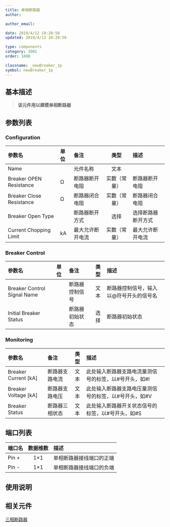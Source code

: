 ```yaml
---
title: 单相断路器
author:

author_email:

date: 2019/4/12 10:20:50
updated: 2019/4/12 10:20:50

type: components
category: 3001
order: 1000

classname: _newBreaker_1p
symbol: newBreaker_1p
---
```

## 基本描述

<!-- ![单相断路器](./单相断路器.png) -->
> **该元件用以建模单相断路器**

## 参数列表
### Configuration
| 参数名 | 单位 | 备注 | 类型 | 描述 |
| :--- | :--- | :--- | :--: | :--- |
| Name |  | 元件名称 | 文本 |  |
| Breaker OPEN Resistance | Ω | 断路器断开电阻 | 实数（常量） | 断路器断开电阻 |
| Breaker Close Resistance | Ω | 断路器闭合电阻 | 实数（常量） | 断路器闭合电阻 |
| Breaker Open Type | | 断路器断开方式 | 选择 | 选择断路器断开方式 |
| Current Chopping Limit | kA | 最大允许断开电流 |  实数（常量） | 最大允许断开电流 |

### Breaker Control
| 参数名 | 单位 | 备注 | 类型 | 描述 |
| :--- | :--- | :--- | :--: | :--- |
| Breaker Control Signal Name | | 断路器控制信号 | 文本 | 断路器控制信号，输入以@符号开头的信号名 |
| Initial Breaker Status| | 断路器初始状态 | 选择 | 断路器初始状态 |


### Monitoring
| 参数名 | 备注 | 类型 | 描述 |
| :--- | :--- | :--: | :--- |
| Breaker Current \[kA\] | 断路器支路电流 | 文本 | 此处输入断路器支路电流量测信号的标签，以#号开头，如#I |
| Breaker Voltage \[kA\] | 断路器支路电压 | 文本 | 此处输入断路器支路电压量测信号的标签，以#号开头，如#V |
| Breaker Status | 断路器三相状态 | 文本 | 此处输入断路器开关状态信号的标签，以#号开头，如#S  |


## 端口列表

| 端口名 | 数据维数 | 描述 |
| :--- | :--:  | :--- |
| Pin + | 1×1 |单相断路器接线端口的正端 |
| Pin - | 1×1 |单相断路器接线端口的负端 |

## 使用说明


## 相关元件
[三相断路器](../Breaker_3p/index.md)
